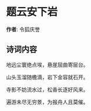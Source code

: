 # 题云安下岩

**作者**: 令狐庆誉

## 诗词内容

地远尘寰绝点埃，悬崖屈曲寄层台。

山头玉溜随檐滴，岩下金容就石开。

寺影不妨流水过，松香长逐好风来。

遍游未尽无穷景，为报舟人且莫催。

